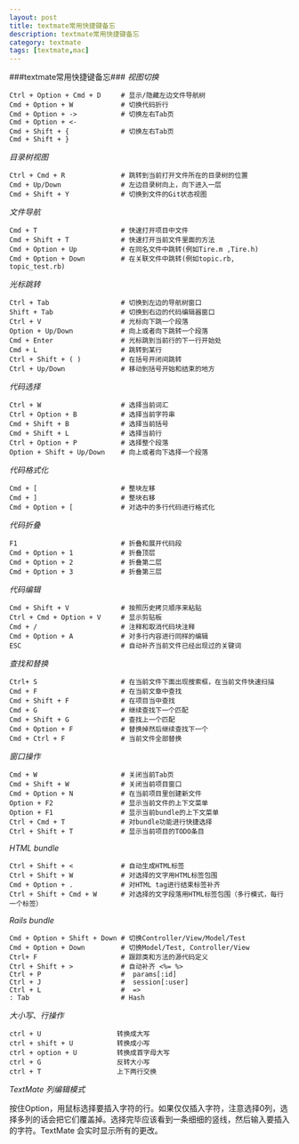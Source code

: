 ```yaml
---
layout: post
title: textmate常用快捷键备忘
description: textmate常用快捷键备忘
category: textmate
tags: [textmate,mac]
---
```

###textmate常用快捷键备忘###
_视图切换_

	Ctrl + Option + Cmd + D     # 显示/隐藏左边文件导航树
	Cmd + Option + W            # 切换代码折行
	Cmd + Option + ->           # 切换左右Tab页
	Cmd + Option + <-
	Cmd + Shift + {             # 切换左右Tab页
	Cmd + Shift + }

_目录树视图_

	Ctrl + Cmd + R              # 跳转到当前打开文件所在的目录树的位置
	Cmd + Up/Down               # 左边目录树向上，向下进入一层 
	Cmd + Shift + Y             # 切换到文件的Git状态视图

_文件导航_

	Cmd + T                     # 快速打开项目中文件
	Cmd + Shift + T             # 快速打开当前文件里面的方法
	Cmd + Option + Up           # 在同名文件中跳转(例如Tire.m ,Tire.h)
	Cmd + Option + Down         # 在关联文件中跳转(例如topic.rb, topic_test.rb)

_光标跳转_

	Ctrl + Tab                  # 切换到左边的导航树窗口
	Shift + Tab                 # 切换到右边的代码编辑器窗口
	Ctrl + V                    # 光标向下跳一个段落
	Option + Up/Down            # 向上或者向下跳转一个段落
	Cmd + Enter                 # 光标跳到当前行的下一行开始处
	Cmd + L                     # 跳转到某行
	Ctrl + Shift + ( )          # 在括号开闭间跳转
	Ctrl + Up/Down              # 移动到括号开始和结束的地方

_代码选择_

	Ctrl + W                    # 选择当前词汇
	Ctrl + Option + B           # 选择当前字符串
	Cmd + Shift + B             # 选择当前括号
	Cmd + Shift + L             # 选择当前行
	Ctrl + Option + P           # 选择整个段落
	Option + Shift + Up/Down    # 向上或者向下选择一个段落

_代码格式化_

	Cmd + [                     # 整块左移
	Cmd + ]                     # 整块右移
	Cmd + Option + [            # 对选中的多行代码进行格式化

_代码折叠_

	F1                          # 折叠和展开代码段
	Cmd + Option + 1            # 折叠顶层
	Cmd + Option + 2            # 折叠第二层
	Cmd + Option + 3            # 折叠第三层

_代码编辑_

	Cmd + Shift + V             # 按照历史拷贝顺序来粘贴
	Ctrl + Cmd + Option + V     # 显示剪贴板
	Cmd + /                     # 注释和取消代码块注释
	Cmd + Option + A            # 对多行内容进行同样的编辑
	ESC                         # 自动补齐当前文件已经出现过的关键词

_查找和替换_

	Ctrl+ S                     # 在当前文件下面出现搜索框，在当前文件快速扫描
	Cmd + F                     # 在当前文章中查找
	Cmd + Shift + F             # 在项目当中查找
	Cmd + G                     # 继续查找下一个匹配
	Cmd + Shift + G             # 查找上一个匹配
	Cmd + Option + F            # 替换掉然后继续查找下一个
	Cmd + Ctrl + F              # 当前文件全部替换

_窗口操作_

	Cmd + W                     # 关闭当前Tab页
	Cmd + Shift + W             # 关闭当前项目窗口
	Cmd + Option + N            # 在当前项目里创建新文件
	Option + F2                 # 显示当前文件的上下文菜单
	Option + F1                 # 显示当前bundle的上下文菜单
	Ctrl + Cmd + T              # 对bundle功能进行快捷选择
	Ctrl + Shift + T            # 显示当前项目的TODO条目

_HTML bundle_

	Ctrl + Shift + <            # 自动生成HTML标签
	Ctrl + Shift + W            # 对选择的文字用HTML标签包围
	Cmd + Option + .            # 对HTML tag进行结束标签补齐
	Ctrl + Shift + Cmd + W      # 对选择的文字段落用HTML标签包围（多行模式，每行一个标签）

_Rails bundle_

	Cmd + Option + Shift + Down # 切换Controller/View/Model/Test
	Cmd + Option + Down         # 切换Model/Test, Controller/View 
	Ctrl+ F                     # 跟踪类和方法的源代码定义
	Ctrl + Shift + >            # 自动补齐 <%= %>
	Ctrl + P                    #  params[:id]
	Ctrl + J                    #  session[:user]
	Ctrl + L                    #  =>
	: Tab                       # Hash


_大小写、行操作_

	ctrl + U                   转换成大写
	ctrl + shift + U           转换成小写
	ctrl + option + U          转换成首字母大写
	ctrl + G                   反转大小写
	ctrl + T                   上下两行交换

_TextMate 列编辑模式_

按住Option，用鼠标选择要插入字符的行。如果仅仅插入字符，注意选择0列，选择多列的话会把它们覆盖掉。选择完毕应该看到一条细细的竖线，然后输入要插入的字符。TextMate 会实时显示所有的更改。
